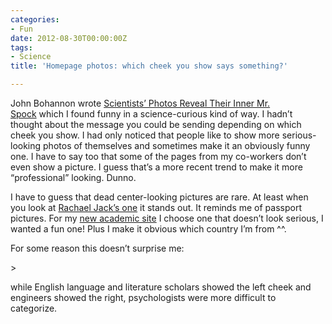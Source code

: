 ```yaml
---
categories:
- Fun
date: 2012-08-30T00:00:00Z
tags:
- Science
title: 'Homepage photos: which cheek you show says something?'

---
```


<p>John Bohannon wrote <a href="http://news.sciencemag.org/sciencenow/2012/08/scientists-photos-reveal-their.html">Scientists&#8217; Photos Reveal Their Inner Mr. Spock</a> which I found funny in a science-curious kind of way. I hadn&#8217;t thought about the message you could be sending depending on which cheek you show. I had only noticed that people like to show more serious-looking photos of themselves and sometimes make it an obviously funny one. I have to say too that some of the pages from my co-workers don&#8217;t even show a picture. I guess that&#8217;s a more recent trend to make it more &#8220;professional&#8221; looking. Dunno.</p>
<p>I have to guess that dead center-looking pictures are rare. At least when you look at <a href="http://www.psy.gla.ac.uk/staff/index.php?id=RJ002">Rachael Jack&#8217;s one</a> it stands out. It reminds me of passport pictures. For my <a href="http://www.biostat.jhsph.edu/~lcollado/index.html#.UD-xBmie5us">new academic site</a> I choose one that doesn&#8217;t look serious, I wanted a fun one! Plus I make it obvious which country I&#8217;m from ^^.</p>
<p>For some reason this doesn&#8217;t surprise me:</p>
> <p><span>while English language and literature scholars showed the left cheek and engineers showed the right, psychologists were more difficult to categorize. </span></p>
